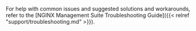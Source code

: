 For help with common issues and suggested solutions and workarounds, refer to the [NGINX Management Suite Troubleshooting Guide]({{< relref "support/troubleshooting.md" >}}).
